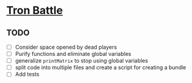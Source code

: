 # [Tron Battle](https://www.codingame.com/multiplayer/bot-programming/tron-battle)

## TODO

- [ ] Consider space opened by dead players
- [ ] Purify functions and eliminate global variables
- [ ] generalize `printMatrix` to stop using global variables
- [ ] split code into multiple files and create a script for creating a bundle
- [ ] Add tests
